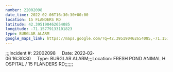 ```yaml
---
number: 22002098
date_time: 2022-02-06T16:30:30+00:00
location: 15 FLANDERS RD
latitude: 42.395190462654085
longitude: -71.15779133101823
type: BURGLAR ALARM
google_maps_link: https://maps.google.com/?q=42.395190462654085,-71.15779133101823
---
```


;;;Incident #: 22002098     Date: 2022‐02‐06 16:30:30     Type: BURGLAR ALARM;;;Location: FRESH POND ANIMAL HOSPITAL / 15 FLANDERS RD;;;;;;
